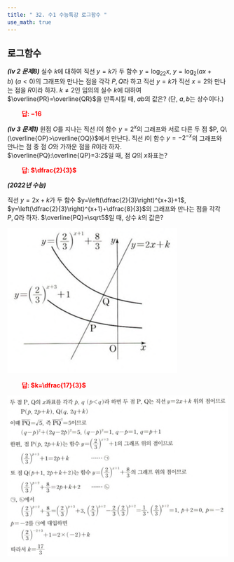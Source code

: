 ```yaml
---
title: " 32. 수1 수능특강 로그함수 "
use_math: true
---
```


## 로그함수

***(lv 2 문제8)*** 실수 $k$에 대하여 직선 $y=k$가 두 함수 $y=\log_22x$, $y=\log_2(ax+b)\ (a<0)$의 그래프와 만나는 점을 각각 $P, Q$라 하고 직선 $y=k$가 직선 $x=2$와 만나는 점을 $R$이라 하자. $k\ne2$인 임의의 실수 $k$에 대하여 $\overline{PR}=\overline{QR}$을 만족시킬 때, $ab$의 값은? (단, $a, b$는 상수이다.) 

**<span style="color: red;">$\qquad$답: $-16$</span>**

***(lv 3 문제1)*** 원점 $O$를 지나는 직선 $l$이 함수 $y=2^x$의 그래프와 서로 다른 두 점 $P, Q\ (\overline{OP}>\overline{OQ})$에서 만난다. 직선 $l$이 함수 $y=-2^{-x}$의 그래프와 만나는 점 중 점 $O$와 가까운 점을 $R$이라 하자. $\overline{PQ}:\overline{QP}=3:2$일 때, 점 $Q$의 $x$좌표는? 

**<span style="color: red;">$\qquad$답: $\dfrac{2}{3}$</span>**

***(2022년 수능)***

직선 $y=2x+k$가 두 함수 $y=\left(\dfrac{2}{3}\right)^{x+3}+1$, $y=\left(\dfrac{2}{3}\right)^{x+1}+\dfrac{8}{3}$의 그래프와 만나는 점을 각각 $P, Q$라 하자. $\overline{PQ}=\sqrt5$일 때, 상수 $k$의 값은?

<img src="/assets/Pasted image 20240709104357.png"/>

**<span style="color: red;">$\qquad$답: $k=\dfrac{17}{3}$</span>**

<img src="/assets/Pasted image 20240709105215.png"/>